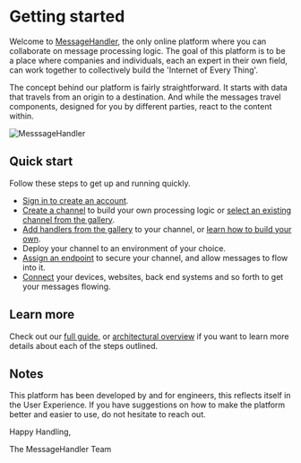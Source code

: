 # Getting started

Welcome to [MessageHandler](http://www.messagehandler.net), the only online platform where you can collaborate on message processing logic. The goal of this platform is to be a place where companies and individuals, each an expert in their own field, can work together to collectively build the 'Internet of Every Thing'.

The concept behind our platform is fairly straightforward. It starts with data that travels from an origin to a destination. And while the messages travel components, designed for you by different parties, react to the content within.

![MesssageHandler](/documentation/images/architecture-concepts.png)

## Quick start

Follow these steps to get up and running quickly.

 * [Sign in to create an account](/account/signin).
 * [Create a channel](/channels/add) to build your own processing logic or [select an existing channel from the gallery](/gallery/channels).
 * [Add handlers from the gallery](/gallery/handlers) to your channel, or [learn how to build your own](/documentation/developing-handlers).
 * Deploy your channel to an environment of your choice.
 * [Assign an endpoint](/endpoints/new) to secure your channel, and allow messages to flow into it.
 * [Connect](documentation/connectivity) your devices, websites, back end systems and so forth to get your messages flowing.

## Learn more
 
Check out our [full guide](/documentation/basics/guide), or [architectural overview](/documentation/architecture) if you want to learn more details about each of the steps outlined.

## Notes

This platform has been developed by and for engineers, this reflects itself in the User Experience. If you have suggestions on how to make the platform better and easier to use, do not hesitate to reach out.


Happy Handling,

The MessageHandler Team